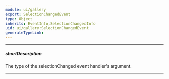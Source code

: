 ```yaml
---
module: ui/gallery
export: SelectionChangedEvent
type: Object
inherits: EventInfo,SelectionChangedInfo
uid: ui/gallery:SelectionChangedEvent
generateTypeLink: 
---
```

---
##### shortDescription
The type of the selectionChanged event handler's argument.

---
<!-- Description goes here -->